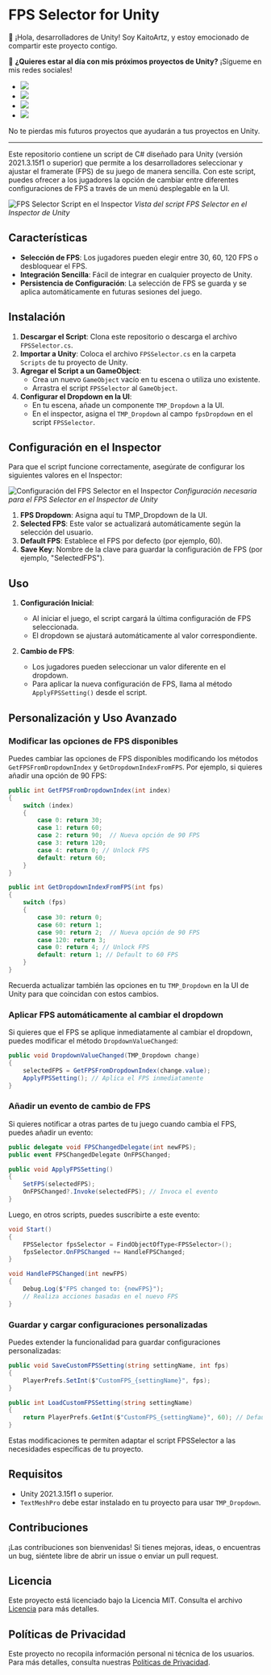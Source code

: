 # FPS Selector for Unity

👋 ¡Hola, desarrolladores de Unity! Soy KaitoArtz, y estoy emocionado de compartir este proyecto contigo.

🚀 **¿Quieres estar al día con mis próximos proyectos de Unity?** ¡Sígueme en mis redes sociales!

- [<img src="https://img.shields.io/badge/X-000000?style=for-the-badge&logo=x&logoColor=white" />](https://x.com/K41t0M)
- [<img src="https://img.shields.io/badge/Instagram-E4405F?style=for-the-badge&logo=instagram&logoColor=white" />](https://www.instagram.com/kaitoartzz/#)
- [<img src="https://img.shields.io/badge/LinkedIn-0077B5?style=for-the-badge&logo=linkedin&logoColor=white" />](https://linkedin.com/in/TuPerfil)
- [<img src="https://img.shields.io/badge/daily.dev-CE3DF3?style=for-the-badge&logo=dailydotdev&logoColor=white" />](https://app.daily.dev/kaitoartz)

No te pierdas mis futuros proyectos que ayudarán a tus proyectos en Unity.

---

Este repositorio contiene un script de C# diseñado para Unity (versión 2021.3.15f1 o superior) que permite a los desarrolladores seleccionar y ajustar el framerate (FPS) de su juego de manera sencilla. Con este script, puedes ofrecer a los jugadores la opción de cambiar entre diferentes configuraciones de FPS a través de un menú desplegable en la UI.

![FPS Selector Script en el Inspector](.image/Ingame.png)
*Vista del script FPS Selector en el Inspector de Unity*

## Características
- **Selección de FPS**: Los jugadores pueden elegir entre 30, 60, 120 FPS o desbloquear el FPS.
- **Integración Sencilla**: Fácil de integrar en cualquier proyecto de Unity.
- **Persistencia de Configuración**: La selección de FPS se guarda y se aplica automáticamente en futuras sesiones del juego.

## Instalación

1. **Descargar el Script**: Clona este repositorio o descarga el archivo `FPSSelector.cs`.
2. **Importar a Unity**: Coloca el archivo `FPSSelector.cs` en la carpeta `Scripts` de tu proyecto de Unity.
3. **Agregar el Script a un GameObject**:
   - Crea un nuevo `GameObject` vacío en tu escena o utiliza uno existente.
   - Arrastra el script `FPSSelector` al `GameObject`.
4. **Configurar el Dropdown en la UI**:
   - En tu escena, añade un componente `TMP_Dropdown` a la UI.
   - En el inspector, asigna el `TMP_Dropdown` al campo `fpsDropdown` en el script `FPSSelector`.

## Configuración en el Inspector

Para que el script funcione correctamente, asegúrate de configurar los siguientes valores en el Inspector:

![Configuración del FPS Selector en el Inspector](.image/DropdownValues.png)
*Configuración necesaria para el FPS Selector en el Inspector de Unity*

1. **FPS Dropdown**: Asigna aquí tu TMP_Dropdown de la UI.
2. **Selected FPS**: Este valor se actualizará automáticamente según la selección del usuario.
3. **Default FPS**: Establece el FPS por defecto (por ejemplo, 60).
4. **Save Key**: Nombre de la clave para guardar la configuración de FPS (por ejemplo, "SelectedFPS").

## Uso

1. **Configuración Inicial**:
   - Al iniciar el juego, el script cargará la última configuración de FPS seleccionada.
   - El dropdown se ajustará automáticamente al valor correspondiente.

2. **Cambio de FPS**:
   - Los jugadores pueden seleccionar un valor diferente en el dropdown.
   - Para aplicar la nueva configuración de FPS, llama al método `ApplyFPSSetting()` desde el script.

## Personalización y Uso Avanzado

### Modificar las opciones de FPS disponibles

Puedes cambiar las opciones de FPS disponibles modificando los métodos `GetFPSFromDropdownIndex` y `GetDropdownIndexFromFPS`. Por ejemplo, si quieres añadir una opción de 90 FPS:

```csharp
public int GetFPSFromDropdownIndex(int index)
{
    switch (index)
    {
        case 0: return 30;
        case 1: return 60;
        case 2: return 90;  // Nueva opción de 90 FPS
        case 3: return 120;
        case 4: return 0; // Unlock FPS
        default: return 60;
    }
}

public int GetDropdownIndexFromFPS(int fps)
{
    switch (fps)
    {
        case 30: return 0;
        case 60: return 1;
        case 90: return 2;  // Nueva opción de 90 FPS
        case 120: return 3;
        case 0: return 4; // Unlock FPS
        default: return 1; // Default to 60 FPS
    }
}
```

Recuerda actualizar también las opciones en tu `TMP_Dropdown` en la UI de Unity para que coincidan con estos cambios.

### Aplicar FPS automáticamente al cambiar el dropdown

Si quieres que el FPS se aplique inmediatamente al cambiar el dropdown, puedes modificar el método `DropdownValueChanged`:

```csharp
public void DropdownValueChanged(TMP_Dropdown change)
{
    selectedFPS = GetFPSFromDropdownIndex(change.value);
    ApplyFPSSetting(); // Aplica el FPS inmediatamente
}
```

### Añadir un evento de cambio de FPS

Si quieres notificar a otras partes de tu juego cuando cambia el FPS, puedes añadir un evento:

```csharp
public delegate void FPSChangedDelegate(int newFPS);
public event FPSChangedDelegate OnFPSChanged;

public void ApplyFPSSetting()
{
    SetFPS(selectedFPS);
    OnFPSChanged?.Invoke(selectedFPS); // Invoca el evento
}
```

Luego, en otros scripts, puedes suscribirte a este evento:

```csharp
void Start()
{
    FPSSelector fpsSelector = FindObjectOfType<FPSSelector>();
    fpsSelector.OnFPSChanged += HandleFPSChanged;
}

void HandleFPSChanged(int newFPS)
{
    Debug.Log($"FPS changed to: {newFPS}");
    // Realiza acciones basadas en el nuevo FPS
}
```

### Guardar y cargar configuraciones personalizadas

Puedes extender la funcionalidad para guardar configuraciones personalizadas:

```csharp
public void SaveCustomFPSSetting(string settingName, int fps)
{
    PlayerPrefs.SetInt($"CustomFPS_{settingName}", fps);
}

public int LoadCustomFPSSetting(string settingName)
{
    return PlayerPrefs.GetInt($"CustomFPS_{settingName}", 60); // Default to 60 if not found
}
```

Estas modificaciones te permiten adaptar el script FPSSelector a las necesidades específicas de tu proyecto.

## Requisitos

- Unity 2021.3.15f1 o superior.
- `TextMeshPro` debe estar instalado en tu proyecto para usar `TMP_Dropdown`.

## Contribuciones

¡Las contribuciones son bienvenidas! Si tienes mejoras, ideas, o encuentras un bug, siéntete libre de abrir un issue o enviar un pull request.

## Licencia

Este proyecto está licenciado bajo la Licencia MIT. Consulta el archivo [Licencia](LICENSE.md) para más detalles.

## Políticas de Privacidad

Este proyecto no recopila información personal ni técnica de los usuarios. Para más detalles, consulta nuestras [Políticas de Privacidad](SECURITY.md).

